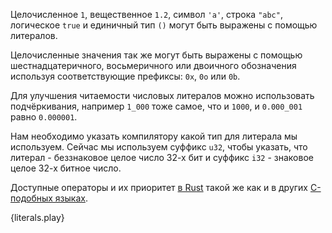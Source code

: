 Целочисленное `1`, вещественное `1.2`, символ `'a'`, строка `"abc"`, логическое `true`
и единичный тип `()` могут быть выражены с помощью литералов.

Целочисленные значения так же могут быть выражены с помощью шестнадцатеричного,
восьмеричного или двоичного обозначения используя соответствующие префиксы: `0x`, `0o` или `0b`.

Для улучшения читаемости числовых литералов можно использовать подчёркивания, например
`1_000` тоже самое, что и `1000`, и `0.000_001` равно `0.000001`.

Нам необходимо указать компилятору какой тип для литерала мы используем.
Сейчас мы используем суффикс `u32`, чтобы указать,
что литерал - беззнаковое целое число 32-х бит
и суффикс `i32` - знаковое целое 32-х битное число.

Доступные операторы и их приоритет [в Rust][rust op-prec] такой же как и в других
[C-подобных языках][op-prec].

{literals.play}

[rust op-prec]: http://doc.rust-lang.org/reference.html#operator-precedence
[op-prec]: https://en.wikipedia.org/wiki/Operator_precedence#Programming_languages
